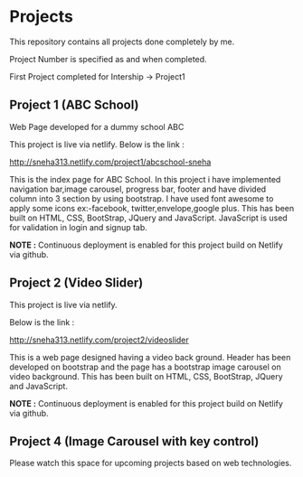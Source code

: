 # Projects

This repository contains all projects done completely by me.

Project Number is specified as and when completed.

First Project completed for Intership -> Project1

## Project 1 (ABC School)

Web Page developed for a dummy school ABC

This project is live via netlify. 
Below is the link :

http://sneha313.netlify.com/project1/abcschool-sneha

This is the index page for ABC School.
In this project i have implemented navigation bar,image carousel, progress bar, footer and have divided column into 3 section by using bootstrap.
I have used font awesome to apply some icons ex:-facebook, twitter,envelope,google plus.
This has been built on HTML, CSS, BootStrap, JQuery and JavaScript.
JavaScript is used for validation in login and signup tab.

**NOTE :** Continuous deployment is enabled for this project build on Netlify via github.

## Project 2 (Video Slider)

This project is live via netlify. 

Below is the link :

http://sneha313.netlify.com/project2/videoslider

This is a web page designed having a video back ground.
Header has been developed on bootstrap and the page has a bootstrap image carousel on video background.
This has been built on HTML, CSS, BootStrap, JQuery and JavaScript.

**NOTE :** Continuous deployment is enabled for this project build on Netlify via github.


## Project 4 (Image Carousel with key control)


Please watch this space for upcoming projects based on web technologies.

